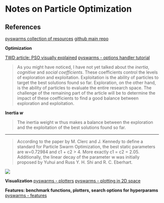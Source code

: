 # Notes on Particle Optimization

## References
[pyswarms collection of resources](http://particleswarm.info/index.html)
[github main repo](https://github.com/ljvmiranda921/pyswarms)


**Optimization**

[TWD article: PSO visually explained](https://towardsdatascience.com/particle-swarm-optimization-visually-explained-46289eeb2e14)
[pyswarms - options handler tutorial](https://pyswarms.readthedocs.io/en/latest/examples/tutorials/options_handler.html)

> As you might have noticed, I have not yet talked about the *inertia*, *cognitive* and *social coefficients*. These coefficients control the levels of exploration and exploitation. Exploitation is the ability of particles to target the best solutions found so far. Exploration, on the other hand, is the ability of particles to evaluate the entire research space. The challenge of the remaining part of the article will be to determine the impact of these coefficients to find a good balance between exploration and exploitation.

**Inertia *w***
> The inertia weight w thus makes a balance between the exploration and the exploitation of the best solutions found so far.

---
> According to the paper by M. Clerc and J. Kennedy to define a standard for Particle Swarm Optimization, the best static parameters are w=0.72984 and c1 + c2 > 4. More exactly c1 = c2 = 2.05. Additionally, the linear decay of the parameter w was initially proposed by Yuhui and Russ Y. H. Shi and R. C. Eberhart.



![](/assets/images/san-juan-mountains.jpg "")

**Visualization**
[pyswarms - plotters](https://pyswarms.readthedocs.io/en/latest/api/pyswarms.utils.plotters.html#module-pyswarms.utils.plotters)
[pyswarms - plotting in 2D space](https://pyswarms.readthedocs.io/en/latest/examples/tutorials/options_handler.html#Plotting-in-2-D-space)

**Features: benchmark functions, plotters, search options for hyperparams**
[pyswarms - features](https://pyswarms.readthedocs.io/en/latest/features.html)

